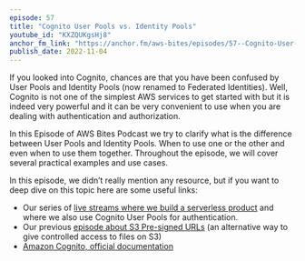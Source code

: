 ```yaml
---
episode: 57
title: "Cognito User Pools vs. Identity Pools"
youtube_id: "KXZQUKgsHj8"
anchor_fm_link: "https://anchor.fm/aws-bites/episodes/57--Cognito-User-Pools-vs--Identity-Pools-e1q6ojt"
publish_date: 2022-11-04
---
```


If you looked into Cognito, chances are that you have been confused by User Pools and Identity Pools (now renamed to Federated Identities). Well, Cognito is not one of the simplest AWS services to get started with but it is indeed very powerful and it can be very convenient to use when you are dealing with authentication and authorization.

In this Episode of AWS Bites Podcast we try to clarify what is the difference between User Pools and Identity Pools. When to use one or the other and even when to use them together. Throughout the episode, we will cover several practical examples and use cases.

In this episode, we didn’t really mention any resource, but if you want to deep dive on this topic here are some useful links:

- Our series of [live streams where we build a serverless product](https://www.youtube.com/watch?v=EfRElTYilyY&list=PLAWXFhe0N1vI1_z-06EzJ22pz95_gBrId) and where we also use Cognito User Pools for authentication.
- Our previous [episode about S3 Pre-signed URLs](https://www.youtube.com/watch?v=NDEWH0VTudg) (an alternative way to give controlled access to files on S3)
- [Amazon Cognito, official documentation](https://docs.aws.amazon.com/cognito/index.html)   
